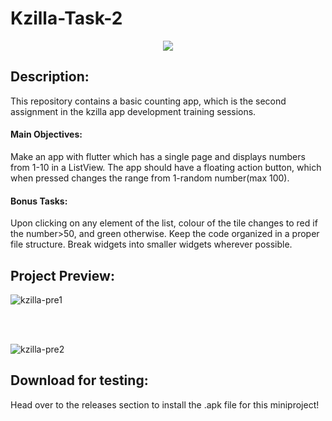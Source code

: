 # Kzilla-Task-2

<p align="center">

<image src="https://user-images.githubusercontent.com/68727041/199856786-56c85e37-ea1e-46a4-b307-a3c6c95c9cd7.png">

</p>

## Description:

This repository contains a basic counting app, which is the second assignment in the kzilla app development training sessions.

#### Main Objectives:

Make an app with flutter which has a single page and displays numbers from 1-10 in a ListView.
The app should have a floating action button, which when pressed changes the range from 1-random number(max 100).

#### Bonus Tasks:

Upon clicking on any element of the list, colour of the tile changes to red if the number>50, and green otherwise.
Keep the code organized in a proper file structure. Break widgets into smaller widgets wherever possible.


## Project Preview:


![kzilla-pre1](https://user-images.githubusercontent.com/68727041/199856533-650cf2a2-98f7-4741-bd8c-04dc6bc5366a.png)

<br><br>

![kzilla-pre2](https://user-images.githubusercontent.com/68727041/199856547-847a972a-3f38-46bb-b3e9-8c61ace4d778.png)


## Download for testing:

Head over to the releases section to install the .apk file for this miniproject!
